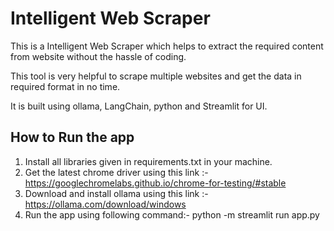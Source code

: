 
# Intelligent Web Scraper

This is a Intelligent Web Scraper which helps to extract the required content from website without the hassle of coding.

This tool is very helpful to scrape multiple websites and get the data in required format in no time.

It is built using ollama, LangChain, python and Streamlit for UI.



## How to Run the app
1. Install all libraries given in requirements.txt in your machine.
2. Get the latest chrome driver using this link :- https://googlechromelabs.github.io/chrome-for-testing/#stable
3. Download and install ollama using this link :- https://ollama.com/download/windows
4. Run the app using following command:- python -m streamlit run app.py
